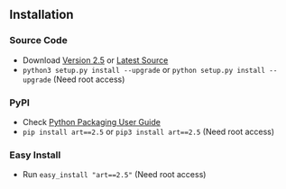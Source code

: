 ## Installation		

### Source Code
- Download [Version 2.5](https://github.com/sepandhaghighi/art/archive/v2.5.zip) or [Latest Source ](https://github.com/sepandhaghighi/art/archive/dev.zip)
- `python3 setup.py install --upgrade` or `python setup.py install --upgrade` (Need root access)				

### PyPI


- Check [Python Packaging User Guide](https://packaging.python.org/installing/)     
- `pip install art==2.5` or `pip3 install art==2.5` (Need root access)

### Easy Install

- Run `easy_install "art==2.5"` (Need root access)
